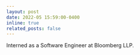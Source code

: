 ```yaml
---
layout: post
date: 2022-05 15:59:00-0400
inline: true
related_posts: false
---
```


Interned as a Software Engineer at Bloomberg LLP.
